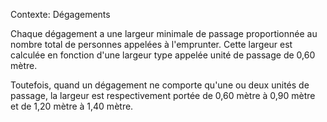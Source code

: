 Contexte: Dégagements

Chaque dégagement a une largeur minimale de passage proportionnée au nombre total de personnes appelées à l'emprunter. Cette largeur est calculée en fonction d'une largeur type appelée unité de passage de 0,60 mètre.

Toutefois, quand un dégagement ne comporte qu'une ou deux unités de passage, la largeur est respectivement portée de 0,60 mètre à 0,90 mètre et de 1,20 mètre à 1,40 mètre.